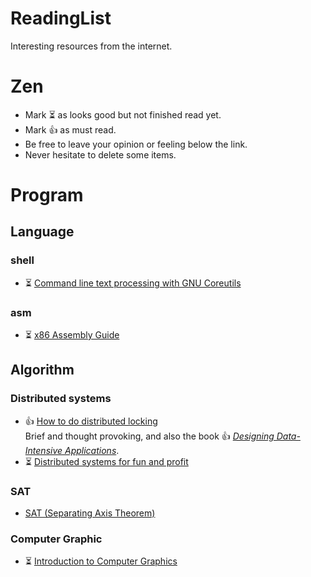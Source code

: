# ReadingList
Interesting resources from the internet.

# Zen
- Mark ⏳ as looks good but not finished read yet.
- Mark 👍 as must read.
- Be free to leave your opinion or feeling below the link.
- Never hesitate to delete some items.

# Program
## Language
### shell
- ⏳ [Command line text processing with GNU Coreutils](https://learnbyexample.github.io/cli_text_processing_coreutils/preface.html)

### asm
- ⏳ [x86 Assembly Guide](https://www.cs.virginia.edu/~evans/cs216/guides/x86.html)

## Algorithm
### Distributed systems
- 👍 [How to do distributed locking](https://martin.kleppmann.com/2016/02/08/how-to-do-distributed-locking.html)  
  Brief and thought provoking, and also the book 👍 [*Designing Data-Intensive Applications*](https://dataintensive.net/).
- ⏳ [Distributed systems for fun and profit](http://book.mixu.net/distsys/single-page.html)

### SAT
- [SAT (Separating Axis Theorem)](https://dyn4j.org/2010/01/sat/)

### Computer Graphic
- ⏳ [Introduction to Computer Graphics](https://math.hws.edu/graphicsbook/index.html)
